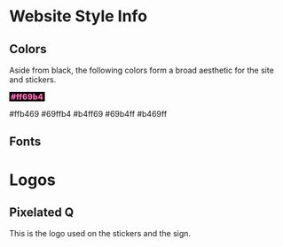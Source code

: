 <!-- TITLE: Identity -->
<!-- SUBTITLE: Information and files pertaining to logos, etc. -->

# Website Style Info
## Colors
Aside from black, the following colors form a broad aesthetic for the site and stickers.

<span style="color: #ff69b4; background-color: black; font-weight: 900;">&nbsp;#ff69b4&nbsp;</span>

#ffb469
#69ffb4
#b4ff69
#69b4ff
#b469ff

## Fonts
# Logos
## Pixelated Q
This is the logo used on the stickers and the sign.
